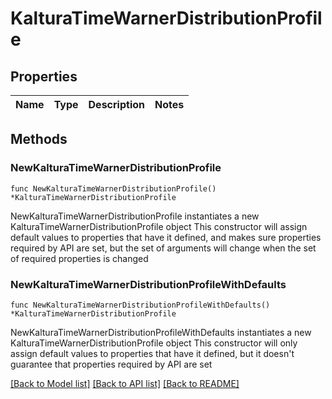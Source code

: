 # KalturaTimeWarnerDistributionProfile

## Properties

Name | Type | Description | Notes
------------ | ------------- | ------------- | -------------

## Methods

### NewKalturaTimeWarnerDistributionProfile

`func NewKalturaTimeWarnerDistributionProfile() *KalturaTimeWarnerDistributionProfile`

NewKalturaTimeWarnerDistributionProfile instantiates a new KalturaTimeWarnerDistributionProfile object
This constructor will assign default values to properties that have it defined,
and makes sure properties required by API are set, but the set of arguments
will change when the set of required properties is changed

### NewKalturaTimeWarnerDistributionProfileWithDefaults

`func NewKalturaTimeWarnerDistributionProfileWithDefaults() *KalturaTimeWarnerDistributionProfile`

NewKalturaTimeWarnerDistributionProfileWithDefaults instantiates a new KalturaTimeWarnerDistributionProfile object
This constructor will only assign default values to properties that have it defined,
but it doesn't guarantee that properties required by API are set


[[Back to Model list]](../README.md#documentation-for-models) [[Back to API list]](../README.md#documentation-for-api-endpoints) [[Back to README]](../README.md)


